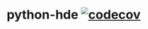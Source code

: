 # python-hde [![codecov](https://codecov.io/gh/becelot/python-hde/branch/main/graph/badge.svg?token=C5SXI4B7PV)](https://codecov.io/gh/becelot/python-hde)
